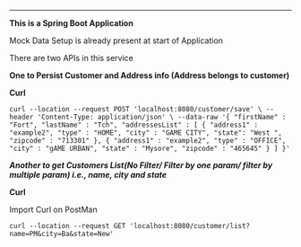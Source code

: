  
--------------------------------------
**This is a Spring Boot Application**

Mock Data Setup is already present at start of Application

There are two APIs in this service

**One to Persist Customer and Address info (Address belongs to customer)**

**Curl**

`curl --location --request POST 'localhost:8080/customer/save' \
--header 'Content-Type: application/json' \
--data-raw '{
"firstName" : "Fort",
"lastName" : "Tch",
"addressesList" : [
{
"address1" : "example2",
"type" : "HOME",
"city" : "GAME CITY",
"state": "West ",
"zipcode" : "713301"
},
{
"address1" : "example2",
"type" : "OFFICE",
"city" : "gAME URBAN",
"state" : "Mysore",
"zipcode" : "465645"
}
]
}'
`

**_Another to get Customers List(No Filter/ Filter by one param/ filter by multiple param)
i.e., name, city and state_**

**Curl**

Import Curl on PostMan

`curl --location --request GET 'localhost:8080/customer/list?name=PM&city=Ba&state=New'`

